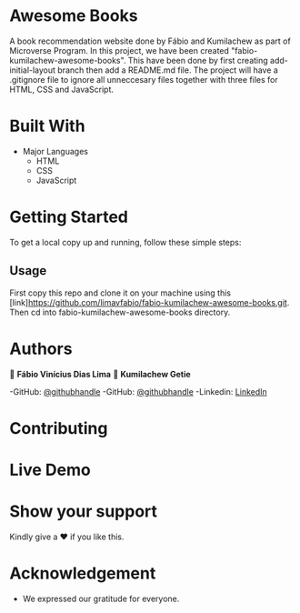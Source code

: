 # Awesome Books

A book recommendation website done by Fábio and Kumilachew as part of Microverse Program.
In this project, we have been created "fabio-kumilachew-awesome-books". This have been done by first creating add-initial-layout branch then add a README.md file. The project will have a .gitignore file to ignore all unneccesary files together with three files for HTML, CSS and JavaScript.

# Built With

- Major Languages
  - HTML
  - CSS
  - JavaScript

# Getting Started

To get a local copy up and running, follow these simple steps:

## Usage

First copy this repo and clone it on your machine using this [link]https://github.com/limavfabio/fabio-kumilachew-awesome-books.git.
Then cd into fabio-kumilachew-awesome-books directory.

# Authors

:adult: **Fábio Vinícius Dias Lima**
:adult: **Kumilachew Getie**

-GitHub: [@githubhandle](https://github.com/limavfabio)
-GitHub: [@githubhandle](https://github.com/Kumilachew-g)
-Linkedin: [LinkedIn](https://www.linkedin.com/in/kumilachew-getie-0356bb157/)

# Contributing

# Live Demo

# Show your support

Kindly give a :hearts: if you like this.

# Acknowledgement

- We expressed our gratitude for everyone.
